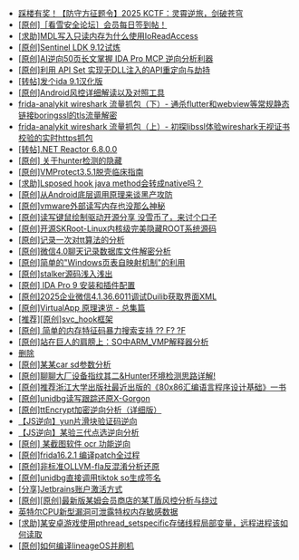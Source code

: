 + [踩楼有奖！【防守方征题令】2025 KCTF：灵霄逆旅，剑破苍穹](https://bbs.kanxue.com/thread-286311.htm)
+ [[原创]［看雪安全论坛］会员每日签到帖！](https://bbs.kanxue.com/thread-128928.htm)
+ [[求助]MDL写入只读内存为什么使用IoReadAccess](https://bbs.kanxue.com/thread-286010.htm)
+ [[原创]Sentinel LDK 9.12试炼](https://bbs.kanxue.com/thread-286836.htm)
+ [[原创]AI逆向50页长文掌握 IDA Pro MCP 逆向分析利器](https://bbs.kanxue.com/thread-286813.htm)
+ [[原创]利用 API Set 实现无DLL注入的API重定向与劫持](https://bbs.kanxue.com/thread-286823.htm)
+ [[转帖]发个ida 9.1汉化版](https://bbs.kanxue.com/thread-286390.htm)
+ [[原创]Android风控详细解读以及对照工具](https://bbs.kanxue.com/thread-286120.htm)
+ [frida-analykit   wireshark 流量抓包（下）- 通杀flutter和webview等常规静态链接boringssl的tls流量解密](https://bbs.kanxue.com/thread-286620.htm)
+ [frida-analykit   wireshark 流量抓包（上）- 初探libssl体验wireshark无视证书校验的实时https抓包](https://bbs.kanxue.com/thread-286510.htm)
+ [[转帖].NET Reactor 6.8.0.0](https://bbs.kanxue.com/thread-270627.htm)
+ [[原创] 关于hunter检测的隐藏](https://bbs.kanxue.com/thread-286674.htm)
+ [[原创]VMProtect3.5.1脱壳临床指南](https://bbs.kanxue.com/thread-286780.htm)
+ [[求助]Lsposed hook java method会转成native吗？](https://bbs.kanxue.com/thread-285751.htm)
+ [[原创]从Android底层调用原理来谈黑产攻防](https://bbs.kanxue.com/thread-278364.htm)
+ [[原创]vmware外部读写内存也没那么神秘](https://bbs.kanxue.com/thread-284956.htm)
+ [[原创]读写键鼠绘制驱动开源分享 没雪币了，来讨个口子](https://bbs.kanxue.com/thread-286756.htm)
+ [[原创]开源SKRoot-Linux内核级完美隐藏ROOT系统源码](https://bbs.kanxue.com/thread-276664.htm)
+ [[原创]记录一次对tt算法的分析](https://bbs.kanxue.com/thread-285955.htm)
+ [[原创]微信4.0聊天记录数据库文件解密分析](https://bbs.kanxue.com/thread-284417.htm)
+ [[原创]简单的"Windows页表自映射机制"的利用](https://bbs.kanxue.com/thread-285332.htm)
+ [[原创]stalker源码浅入浅出](https://bbs.kanxue.com/thread-286837.htm)
+ [[原创] IDA Pro 9 安装和插件配置](https://bbs.kanxue.com/thread-285604.htm)
+ [[原创]2025企业微信4.1.36.6011调试Duilib获取界面XML](https://bbs.kanxue.com/thread-286450.htm)
+ [[原创]VirtualApp 原理速览 - 总集篇](https://bbs.kanxue.com/thread-286728.htm)
+ [[推荐][原创]svc_hook框架](https://bbs.kanxue.com/thread-284713.htm)
+ [[原创] 简单的内存特征码暴力搜索支持 ?? F? ?F](https://bbs.kanxue.com/thread-284451.htm)
+ [[原创]站在巨人的肩膀上：SO中ARM_VMP解释器分析](https://bbs.kanxue.com/thread-286451.htm)
+ [删除](https://bbs.kanxue.com/thread-280966.htm)
+ [[原创]某某car sd参数分析](https://bbs.kanxue.com/thread-286646.htm)
+ [[原创]聊聊大厂设备指纹其二&Hunter环境检测思路详解!](https://bbs.kanxue.com/thread-277402.htm)
+ [[原创]推荐浙江大学出版社最近出版的《80x86汇编语言程序设计基础》一书](https://bbs.kanxue.com/thread-286774.htm)
+ [[原创]unidbg读写跟踪还原X-Gorgon](https://bbs.kanxue.com/thread-285586.htm)
+ [[原创]ttEncrypt加密逆向分析（详细版）](https://bbs.kanxue.com/thread-286273.htm)
+ [【JS逆向】yun片滑块验证码逆向](https://bbs.kanxue.com/thread-286252.htm)
+ [【JS逆向】某验三代点选逆向分析](https://bbs.kanxue.com/thread-286163.htm)
+ [[原创] 某截图软件 ocr 功能逆向](https://bbs.kanxue.com/thread-286803.htm)
+ [[原创]frida16.2.1 编译patch全过程](https://bbs.kanxue.com/thread-284739.htm)
+ [[原创]非标准OLLVM-fla反混淆分析还原](https://bbs.kanxue.com/thread-286549.htm)
+ [[原创]unidbg直接调用tiktok so生成签名](https://bbs.kanxue.com/thread-285623.htm)
+ [[分享]Jetbrains账户激活方式](https://bbs.kanxue.com/thread-284298.htm)
+ [[原创][原创]最新版某姆会员商店的某T盾风控分析与绕过](https://bbs.kanxue.com/thread-286243.htm)
+ [英特尔CPU新型漏洞可泄露特权内存敏感数据](https://bbs.kanxue.com/thread-286842.htm)
+ [[求助]某安卓游戏使用pthread_setspecific存储线程局部变量，远程进程该如何读取](https://bbs.kanxue.com/thread-286750.htm)
+ [[原创]如何编译lineageOS并刷机](https://bbs.kanxue.com/thread-286426.htm)
